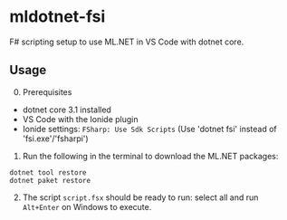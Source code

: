 # mldotnet-fsi

F# scripting setup to use ML.NET in VS Code with dotnet core.

## Usage

0) Prerequisites 

- dotnet core 3.1 installed 
- VS Code with the Ionide plugin
- Ionide settings: `FSharp: Use Sdk Scripts` (Use 'dotnet fsi' instead of 'fsi.exe'/'fsharpi')

1) Run the following in the terminal to download the ML.NET packages:

```
dotnet tool restore
dotnet paket restore
```

2) The script `script.fsx` should be ready to run: select all and run `Alt+Enter` on Windows to execute.
